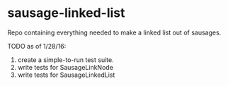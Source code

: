 # sausage-linked-list
Repo containing everything needed to make a linked list out of sausages. 


TODO as of 1/28/16:
1. create a simple-to-run test suite.
2. write tests for SausageLinkNode
3. write tests for SausageLinkedList
